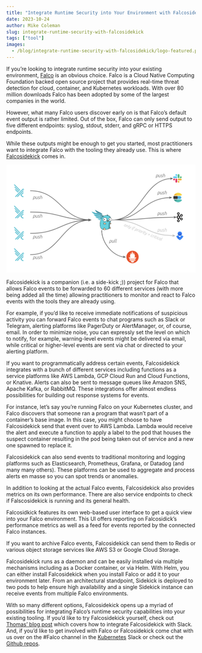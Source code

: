 ```yaml
---
title: "Integrate Runtime Security into Your Environment with Falcosidekick"
date: 2023-10-24
author: Mike Coleman
slug: integrate-runtime-security-with-falcosidekick
tags: ["tool"]
images:
  - /blog/integrate-runtime-security-with-falcosidekick/logo-featured.png
---
```


If you’re looking to integrate runtime security into your existing environment, [Falco](https://falco.org) is an obvious choice. Falco is a Cloud Native Computing Foundation backed open source project that provides real-time threat detection for cloud, container, and Kubernetes workloads. With over 80 million downloads Falco has been adopted by some of the largest companies in the world. 

However, what many Falco users discover early on is that Falco’s default event output is rather limited. Out of the box, Falco can only send output to five different endpoints: syslog, stdout, stderr, and gRPC or HTTPS endpoints. 

While these outputs might be enough to get you started, most practitioners want to integrate Falco with the tooling they already use. This is where [Falcosidekick](https://github.com/falcosecurity/falcosidekick) comes in. 

![](images/sidekick.png)

Falcosidekick is a companion (i.e. a side-kick ;)) project for Falco that allows Falco events to be forwarded to 60 different services (with more being added all the time) allowing practitioners to monitor and react to Falco events with the tools they are already using. 

For example, if you’d like to receive immediate notifications of suspicious activity you can forward Falco events to chat programs such as Slack or Telegram, alerting platforms like PagerDuty or AlertManager, or, of course, email. In order to minimize noise, you can expressly set the level on which to notify, for example, warning-level events might be delivered via email, while critical or higher-level events are sent via chat or directed to your alerting platform. 

If you want to programmatically address certain events, Falcosidekick integrates with a bunch of different services including functions as a service platforms like AWS Lambda, GCP Cloud Run and Cloud Functions, or Knative. Alerts can also be sent to message queues like Amazon SNS, Apache Kafka, or RabbitMQ. These integrations offer almost endless possibilities for building out response systems for events. 

For instance, let’s say you’re running Falco on your Kubernetes cluster, and Falco discovers that someone ran a program that wasn’t part of a container’s base image. In this case, you might choose to have Falcosidekick send that event over to AWS Lambda. Lambda would receive the alert and execute a function to apply a label to the pod that houses the suspect container resulting in the pod being taken out of service and a new one spawned to replace it.

Falcosidekick can also send events to traditional monitoring and logging platforms such as Elasticsearch, Prometheus, Grafana, or Datadog (and many many others). These platforms can be used to aggregate and process alerts en masse so you can spot trends or anomalies. 

In addition to looking at the actual Falco events, Falcosidekick also provides metrics on its own performance. There are also service endpoints to check if Falscosidekick is running and its general health. 

Falcosidkick features its own web-based user interface to get a quick view into your Falco environment. This UI offers reporting on Falcosidick’s performance metrics as well as a feed for events reported by the connected Falco instances.

If you want to archive Falco events, Falcosidekick can send them to Redis or various object storage services like AWS S3 or Google Cloud Storage. 

Falcosidekick runs as a daemon and can be easily installed via multiple mechanisms including as a Docker container, or via Helm. With Helm, you can either install Falcosidekick when you install Falco or add it to your environment later. From an architectural standpoint, Sidekick is deployed to two pods to help ensure high availability and a single Sidekick instance can receive events from multiple Falco environments. 

With so many different options, Falcosidekick opens up a myriad of possibilities for integrating Falco’s runtime security capabilities into your existing tooling. If you’d like to try Falcosidekick yourself, check out [Thomas’ blog post](https://falco.org/blog/extend-falco-outputs-with-falcosidekick/) which covers how to integrate Falcosidekick with Slack. And, if you’d like to get involved with Falco or Falcosidekick come chat with us over on the #Falco channel in the [Kubernetes](https://kubernetes.slack.com) Slack or check out the [Github repos](https://github.com/falcosecurity).
